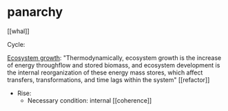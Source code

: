 # panarchy

[[whal]]

Cycle: 

[Ecosystem growth](https://pubmed.ncbi.nlm.nih.gov/15527958/): "Thermodynamically, ecosystem growth is the increase of energy throughflow and stored biomass, and ecosystem development is the internal reorganization of these energy mass stores, which affect transfers, transformations, and time lags within the system" [[refactor]]

- Rise: 
  - Necessary condition: internal [[coherence]]